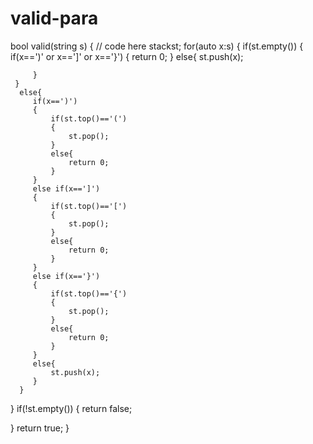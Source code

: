 # valid-para
bool valid(string s)
{
    // code here
 stack<char>st;
 for(auto x:s)
 {
     if(st.empty())
     {
         if(x==')' or x==']' or x=='}')
         {
             return 0;
         }
         else{
             st.push(x);
             
         }
     }
      else{
         if(x==')')
         {
             if(st.top()=='(')
             {
                 st.pop();
             }
             else{
                 return 0;
             }
         }
         else if(x==']')
         {
             if(st.top()=='[')
             {
                 st.pop();
             }
             else{
                 return 0;
             }
         }
         else if(x=='}')
         {
             if(st.top()=='{')
             {
                 st.pop();
             }
             else{
                 return 0;
             }
         }
         else{
             st.push(x);
         }
      }
     
 }
 if(!st.empty())
 {
     return false;
     
 }
 return true;
}
